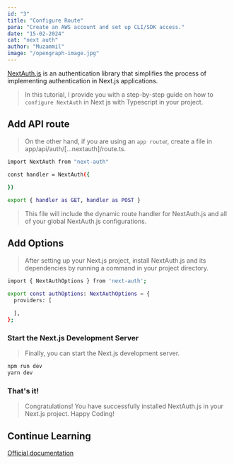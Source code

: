 ```yaml
---
id: "3"
title: "Configure Route"
para: "Create an AWS account and set up CLI/SDK access."
date: "15-02-2024"
cat: "next auth"
author: "Muzammil"
image: "/opengraph-image.jpg"
---
```


[NextAuth.js](https://next-auth.js.org/) is an authentication library that simplifies the process of implementing authentication in Next.js applications.

> In this tutorial, I provide you with a step-by-step guide on how to `configure NextAuth` in Next js with Typescript in your project.

## Add API route

> On the other hand, if you are using an `app route`r, create a file in app/api/auth/[...nextauth]/route.ts. 

```bash
import NextAuth from "next-auth"

const handler = NextAuth({
  
})

export { handler as GET, handler as POST }
```

> This file will include the dynamic route handler for NextAuth.js and all of your global NextAuth.js configurations.

## Add Options

> After setting up your Next.js project, install NextAuth.js and its dependencies by running a command in your project directory.

```bash
import { NextAuthOptions } from 'next-auth';

export const authOptions: NextAuthOptions = {  
  providers: [
   
  ],
};
```
### Start the Next.js Development Server

> Finally, you can start the Next.js development server.

```bash
npm run dev
yarn dev
```

### That's it!

> Congratulations! You have successfully installed NextAuth.js in your Next.js project. Happy Coding!

## Continue Learning

[Official documentation](https://next-auth.js.org/) <br />
